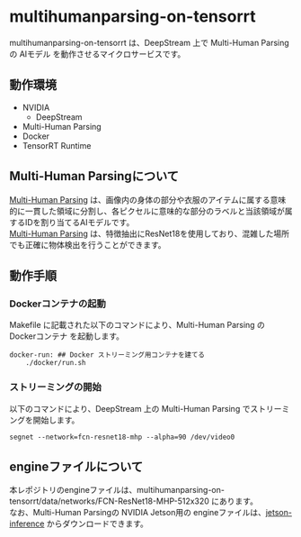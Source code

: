 # multihumanparsing-on-tensorrt
multihumanparsing-on-tensorrt は、DeepStream 上で Multi-Human Parsing の AIモデル を動作させるマイクロサービスです。  

## 動作環境
- NVIDIA 
    - DeepStream
- Multi-Human Parsing
- Docker
- TensorRT Runtime

## Multi-Human Parsingについて
[Multi-Human Parsing](https://github.com/ZhaoJ9014/Multi-Human-Parsing) は、画像内の身体の部分や衣服のアイテムに属する意味的に一貫した領域に分割し、各ピクセルに意味的な部分のラベルと当該領域が属するIDを割り当てるAIモデルです。  
[Multi-Human Parsing](https://github.com/ZhaoJ9014/Multi-Human-Parsing) は、特徴抽出にResNet18を使用しており、混雑した場所でも正確に物体検出を行うことができます。

## 動作手順
### Dockerコンテナの起動
Makefile に記載された以下のコマンドにより、Multi-Human Parsing の Dockerコンテナ を起動します。
```
docker-run: ## Docker ストリーミング用コンテナを建てる
	./docker/run.sh
```
### ストリーミングの開始
以下のコマンドにより、DeepStream 上の Multi-Human Parsing でストリーミングを開始します。  

```
segnet --network=fcn-resnet18-mhp --alpha=90 /dev/video0
```

## engineファイルについて
本レポジトリのengineファイルは、multihumanparsing-on-tensorrt/data/networks/FCN-ResNet18-MHP-512x320 にあります。  
なお、Multi-Human Parsingの NVIDIA Jetson用の engineファイルは、[jetson-inference](https://github.com/dusty-nv/jetson-inference) からダウンロードできます。  

